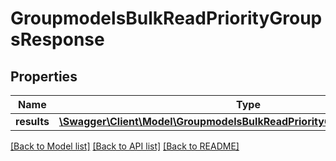 # GroupmodelsBulkReadPriorityGroupsResponse

## Properties
Name | Type | Description | Notes
------------ | ------------- | ------------- | -------------
**results** | [**\Swagger\Client\Model\GroupmodelsBulkReadPriorityGroupsResponseItem[]**](GroupmodelsBulkReadPriorityGroupsResponseItem.md) |  | [optional] 

[[Back to Model list]](../README.md#documentation-for-models) [[Back to API list]](../README.md#documentation-for-api-endpoints) [[Back to README]](../README.md)


